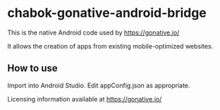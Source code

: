 chabok-gonative-android-bridge
================

This is the native Android code used by https://gonative.io/

It allows the creation of apps from existing mobile-optimized websites.

How to use
------------
Import into Android Studio. Edit appConfig.json as appropriate.

Licensing information available at https://gonative.io/
